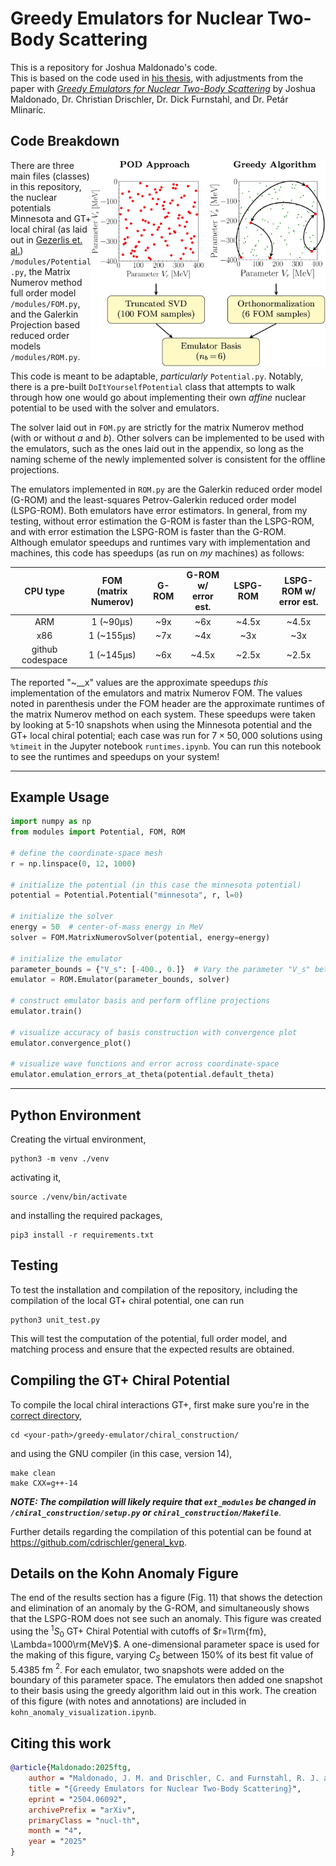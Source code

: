 # Greedy Emulators for Nuclear Two-Body Scattering

This is a repository for Joshua Maldonado's code. <br> This is based on the code used in [his thesis](https://etd.ohiolink.edu/acprod/odb_etd/r/etd/search/10?p10_accession_num=ohiou1726590160450187&clear=10&session=103007851808756), with adjustments from the paper with [_Greedy Emulators for Nuclear Two-Body Scattering_](https://arxiv.org/abs/2504.06092) by Joshua Maldonado, Dr. Christian Drischler, Dr. Dick Furnstahl, and Dr. Petár Mlinaríc.

## Code Breakdown

<img align="right" width="375" src="/markdown_figures/greedy-vs-POD.jpg">

There are three main files (classes) in this repository, the nuclear potentials Minnesota and GT+ local chiral (as laid out in [Gezerlis et. al.](https://doi.org/10.1103/PhysRevC.90.054323)) `/modules/Potential.py`, the Matrix Numerov method full order model `/modules/FOM.py`, and the Galerkin Projection based reduced order models `/modules/ROM.py`.

This code is meant to be adaptable, _particularly_ `Potential.py`. Notably, there is a pre-built `DoItYourselfPotential` class that attempts to walk through how one would go about implementing their own _affine_ nuclear potential to be used with the solver and emulators.

The solver laid out in `FOM.py` are strictly for the matrix Numerov method (with or without $a$ and $b$). Other solvers can be implemented to be used with the emulators, such as the ones laid out in the appendix, so long as the naming scheme of the newly implemented solver is consistent for the offline projections.

The emulators implemented in `ROM.py` are the Galerkin reduced order model (G-ROM) and the least-squares Petrov-Galerkin reduced order model (LSPG-ROM). Both emulators have error estimators. In general, from my testing, without error estimation the G-ROM is faster than the LSPG-ROM, and with error estimation the LSPG-ROM is faster than the G-ROM. Although emulator speedups and runtimes vary with implementation and machines, this code has speedups (as run on _my_ machines) as follows:

|     CPU type     | FOM <br>(matrix Numerov) | G-ROM <br>| G-ROM w/ <br> error est. | LSPG-ROM <br>| LSPG-ROM w/ <br> error est. |
|:----------------:|:------------------------:|:---------:|:------------------------:|:------------:|:---------------------------:|
|        ARM       |          1 (~90µs)       |    ~9x    |            ~6x           |     ~4.5x    |             ~4.5x           | <!-- M2 Max -->
|        x86       |          1 (~155µs)      |    ~7x    |            ~4x           |      ~3x     |              ~3x            | <!-- Intel i5 4690K (overclocked)-->
| github codespace |          1 (~145µs)      |    ~6x    |           ~4.5x          |     ~2.5x    |             ~2.5x           |

The reported "~__x" values are the approximate speedups _this_ implementation of the emulators and matrix Numerov FOM. The values noted in parenthesis under the FOM header are the approximate runtimes of the matrix Numerov method on each system. These speedups were taken by looking at 5-10 snapshots when using the Minnesota potential and the GT+ local chiral potential; each case was run for $7 \times 50,000$ solutions using `%timeit` in the Jupyter notebook `runtimes.ipynb`. You can run this notebook to see the runtimes and speedups on your system!

---
## Example Usage
```python
import numpy as np
from modules import Potential, FOM, ROM

# define the coordinate-space mesh
r = np.linspace(0, 12, 1000)

# initialize the potential (in this case the minnesota potential)
potential = Potential.Potential("minnesota", r, l=0)

# initialize the solver
energy = 50  # center-of-mass energy in MeV
solver = FOM.MatrixNumerovSolver(potential, energy=energy)

# initialize the emulator 
parameter_bounds = {"V_s": [-400., 0.]}  # Vary the parameter "V_s" between -400 MeV and 0 MeV
emulator = ROM.Emulator(parameter_bounds, solver)

# construct emulator basis and perform offline projections
emulator.train()

# visualize accuracy of basis construction with convergence plot
emulator.convergence_plot()

# visualize wave functions and error across coordinate-space
emulator.emulation_errors_at_theta(potential.default_theta)
```



---

## Python Environment

Creating the virtual environment,

``` shell
python3 -m venv ./venv
```

activating it,

```shell
source ./venv/bin/activate
```

and installing the required packages,

```shell
pip3 install -r requirements.txt
```

## Testing 
To test the installation and compilation of the repository, including the compilation of the local GT+ chiral potential, one can run
```shell
python3 unit_test.py
```

This will test the computation of the potential, full order model, and matching process and ensure that the expected results are obtained.


## Compiling the GT+ Chiral Potential

To compile the local chiral interactions GT+, first make sure you're in the [correct directory](https://github.com/Ub3rJosh/greedy-emulator/tree/main/chiral_construction),

``` shell
cd <your-path>/greedy-emulator/chiral_construction/
```

and using the GNU compiler (in this case, version 14),

``` shell
make clean
make CXX=g++-14
```

***NOTE: The compilation will _likely_ require that `ext_modules` be changed in `/chiral_construction/setup.py` or `chiral_construction/Makefile`***.

Further details regarding the compilation of this potential can be found at https://github.com/cdrischler/general_kvp.

<!--
For compiling things that give the error: `m2 (mach-o file, but is an incompatible architecture (have 'x86_64', need 'arm64'))` (at least for the purposes of looking at the [BUQEYE eigenvector continuation repo](https://github.com/buqeye/eigenvector-continuation) use these commands: \* `export LDFLAGS="-framework Accelerate"` \* `export NPY_DISTUTILS_APPEND_FLAGS=1` And then compile as mentioned in the BUQEYE repository but without the `-lliblapack` linker flag. This works only on MacOS computers.
-->

## Details on the Kohn Anomaly Figure
The end of the results section has a figure (Fig. 11) that shows the detection and elimination of an anomaly by the G-ROM, and simultaneously shows that the LSPG-ROM does not see such an anomaly. 
This figure was created using the $^1S_0$ GT+ Chiral Potential with cutoffs of $r=1\rm{fm}, \Lambda=1000\rm{MeV}$. 
A one-dimensional parameter space is used for the making of this figure, varying $C_S$ between $150$% of its best fit value of 5.4385 fm $^2$. 
For each emulator, two snapshots were added on the boundary of this parameter space. 
The emulators then added one snapshot to their basis using the greedy algorithm laid out in this work. 
The creation of this figure (with notes and annotations) are included in `kohn_anomaly_visualization.ipynb`.


## Citing this work
```bibtex
@article{Maldonado:2025ftg,
    author = "Maldonado, J. M. and Drischler, C. and Furnstahl, R. J. and Mlinari\'c, P.",
    title = "{Greedy Emulators for Nuclear Two-Body Scattering}",
    eprint = "2504.06092",
    archivePrefix = "arXiv",
    primaryClass = "nucl-th",
    month = "4",
    year = "2025"
}
```
